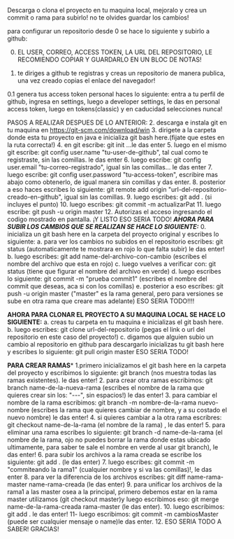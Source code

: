 Descarga o clona el proyecto en tu maquina local, mejoralo y crea un commit o rama para subirlo! no te olvides guardar los cambios!

para configurar un repositorio desde 0 se hace lo siguiente y subirlo a github:

0. EL USER, CORREO, ACCESS TOKEN, LA URL DEL REPOSITORIO,  LE RECOMIENDO COPIAR Y GUARDARLO EN UN BLOC DE NOTAS!
   
0. te diriges a github te registras y creas un repositorio de manera publica, una vez creado copias el enlace del navegador!
   
0.1 genera tus access token personal haces lo siguiente: entra a tu perfil de github, ingresa en settings, luego a developer settings, le das en personal access token, luego en tokens(classic) y en caducidad selecciones nunca!

PASOS A REALIZAR DESPUES DE LO ANTERIOR:
2. descarga e instala git en tu maquina en https://git-scm.com/download/win
3. dirigete a la carpeta donde esta tu proyecto en java e inicializa git bash here.(fijate que estes en la ruta correcta!)
4. en git escribe: git init ...le das enter
5. luego en el mismo git escribe: git config user.name "tu-user-de-github", tal cual como te registraste, sin las comillas. le das enter
6. luego escribe: git config user.email "tu-correo-registrado", igual sin las comillas... le das enter
7. luego escribe: git config user.password "tu-access-token", escribire mas abajo como obtenerlo, de igual manera sin comillas y das enter.
8. posterior a eso haces escribes lo siguiente: git remote add origin "url-del-repositorio-creado-en-github", igual sin las comillas.
9. luego escribes: git add . (si incluyes el punto)
10. luego escribes: git commit -m actualizarPat
11. luego escribe: git push -u origin master
12. Autorizas el acceso ingresando el codigo mostrado en pantalla. ¡Y LISTO ESO SERIA TODO!
*****AHORA PARA SUBIR LOS CAMBIOS QUE SE REALIZAN SE HACE LO SIGUIENTE:*****
0. inicializa un git bash here en la carpeta del proyecto original y escribes lo siguiente:
a. para ver los cambios no subidos en el repositorio escribes: git status (automaticamente te mostrara en rojo lo que falta subir) le das enter!
b. luego escribes: git add name-del-archivo-con-cambio (escribes el nombre del archivo que esta en rojo)
c. luego vuelves a verificar con: git status (tiene que figurar el nombre del archivo en verde)
d. luego escribes lo siguiente: git commit -m "prueba commit1" (escribes el nombre del commit que deseas, aca si con los comillas)
e. posterior a eso escribes: git push -u origin master ("master" es la rama general, pero para versiones se sube en otra rama que creare mas adelante)
ESO SERIA TODO!!!!

****AHORA PARA CLONAR EL PROYECTO A SU MAQUINA LOCAL SE HACE LO SIGUIENTE:****
a. creas tu carpeta en tu maquina e inicializas el git bash here.
b. luego escribes: git clone url-del-repositorio (pegas el link o url del repositorio en este caso del proyecto!)
c. digamos que alguien subio un cambio al repositorio en github para descargarlo inicializas tu git bash here y escribes lo siguiente: git pull origin master
ESO SERIA TODO!

****PARA CREAR RAMAS*****
1.primero inicializamos el git bash here en la carpeta del proyecto y escribimos lo siguiente: git branch (nos muestra todas las ramas existentes). le das enter!
2. para crear otra ramas escribimos: git branch name-de-la-nueva-rama (escribes el nombre de la rama que quieres crear sin los: "---", sin espacios!) le das enter!
3. para cambiar el nombre de la rama escribimos: git branch -m nombre-de-la-rama nuevo-nombre (escribes la rama que quieres cambiar de nombre, y a su costado el nuevo nombre) le das enter!
4. si quieres cambiar a la otra rama escribres: git checkout name-de-la-rama (el nombre de la rama) , le das enter!
5. para eliminar una rama escribes lo siguiente: git branch -d name-de-la-rama (el nombre de la rama, ojo no puedes borrar la rama donde estas ubicado ultimamente, para saber te sale el nombre en verde al usar git branch), le das enter!
6. para subir los archivos a la rama creada se escribe los siguiente: git add . (le das enter)
7. luego escribes: git commit -m "commiteando la rama1" (cualquier nombre y si va las comillas)!, le das enter
8. para ver la diferencia de los archivos escribes: git diff name-rama-master name-rama-creada (le das enter)
9. para unificar los archivos de la rama1 a las master osea a la principal, primero debemos estar en la rama master utilizamos (git checkout master)y luego escribimos eso: git merge name-de-la-rama-creada rama-master (le das enter).
10. luego escribimos: git add . le das enter!
11- luego escribimos: git commit -m cambiosMaster (puede ser cualquier mensaje o name)le das enter.
12. ESO SERIA TODO A SABER! GRACIAS!
